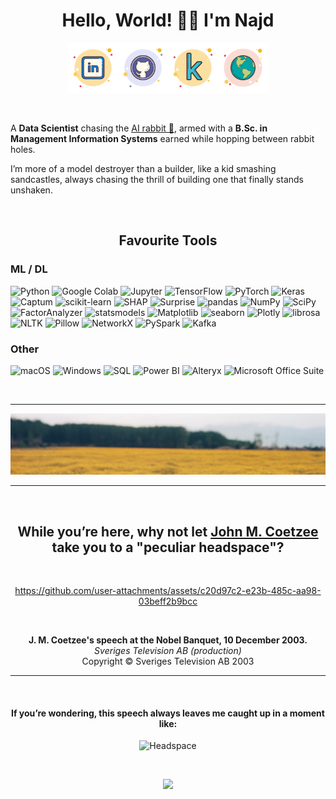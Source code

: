 <div align="center">

# Hello, World! 👋🏻 I'm Najd

<p>
  <a href="https://linkedin.com/in/najd-binrabah-801331213" target="_blank"><img src="assets/linkedin-icon.png" alt="LinkedIn" width="80" height="80"></a><a href="https://github.com/NajdBinrabah" target="_blank"><img src="assets/github-icon.png" alt="GitHub" width="80" height="80"></a><a href="https://www.kaggle.com/najdbinrabah" target="_blank"><img src="assets/kaggle-icon.png" alt="Kaggle" width="80" height="80"></a><a href="https://najdbinrabah.github.io" target="_blank"><img src="assets/globe-icon.png" alt="Website" width="80" height="80"></a>
</p>

</div>

<br>

<div align="left">

A **Data Scientist** chasing the [AI rabbit 🐇](https://www.gutenberg.org/cache/epub/11/pg11-images.html), armed with a **B.Sc. in Management Information Systems** earned while hopping between rabbit holes.

I’m more of a model destroyer than a builder, like a kid smashing sandcastles, always chasing the thrill of building one that finally stands unshaken.

</div>

<br>

<div align="center">

## Favourite Tools

</div>

<div align="left">

### ML / DL
<p>
  <img src="https://img.shields.io/badge/Python-FFD43B?style=for-the-badge&logo=python&logoColor=darkgreen" alt="Python">
  <img src="https://img.shields.io/badge/Google%20Colab-F9AB00?style=for-the-badge&logo=googlecolab&logoColor=white" alt="Google Colab">
  <img src="https://img.shields.io/badge/Jupyter-F37626?style=for-the-badge&logo=jupyter&logoColor=white" alt="Jupyter">
  <img src="https://img.shields.io/badge/TensorFlow-FF6F00?style=for-the-badge&logo=tensorflow&logoColor=white" alt="TensorFlow">
  <img src="https://img.shields.io/badge/PyTorch-EE4C2C?style=for-the-badge&logo=pytorch&logoColor=white" alt="PyTorch">
  <img src="https://img.shields.io/badge/Keras-D00000?style=for-the-badge&logo=keras&logoColor=white" alt="Keras">
  <img src="https://img.shields.io/badge/Captum-4B8BBE?style=for-the-badge" alt="Captum">
  <img src="https://img.shields.io/badge/scikit--learn-F7931E?style=for-the-badge&logo=scikit-learn&logoColor=white" alt="scikit-learn">
  <img src="https://img.shields.io/badge/SHAP-007396?style=for-the-badge" alt="SHAP">
  <img src="https://img.shields.io/badge/Surprise-0078D4?style=for-the-badge" alt="Surprise">
  <img src="https://img.shields.io/badge/pandas-150458?style=for-the-badge&logo=pandas&logoColor=white" alt="pandas">
  <img src="https://img.shields.io/badge/NumPy-013243?style=for-the-badge&logo=numpy&logoColor=white" alt="NumPy">
  <img src="https://img.shields.io/badge/SciPy-8CAAE6?style=for-the-badge&logo=scipy&logoColor=white" alt="SciPy">
  <img src="https://img.shields.io/badge/FactorAnalyzer-3498DB?style=for-the-badge" alt="FactorAnalyzer">
  <img src="https://img.shields.io/badge/statsmodels-B6D7A8?style=for-the-badge" alt="statsmodels">
  <img src="https://img.shields.io/badge/Matplotlib-008080?style=for-the-badge" alt="Matplotlib">
  <img src="https://img.shields.io/badge/seaborn-1F77B4?style=for-the-badge" alt="seaborn">
  <img src="https://img.shields.io/badge/Plotly-3F4F75?style=for-the-badge&logo=plotly&logoColor=white" alt="Plotly">
  <img src="https://img.shields.io/badge/librosa-E32636?style=for-the-badge" alt="librosa">
  <img src="https://img.shields.io/badge/NLTK-0277BD?style=for-the-badge" alt="NLTK">
  <img src="https://img.shields.io/badge/Pillow-152C9C?style=for-the-badge" alt="Pillow">
  <img src="https://img.shields.io/badge/NetworkX-4B0082?style=for-the-badge" alt="NetworkX">
  <img src="https://img.shields.io/badge/PySpark-E25A1C?style=for-the-badge" alt="PySpark">
  <img src="https://img.shields.io/badge/Kafka-231F20?style=for-the-badge&logo=apachekafka&logoColor=white" alt="Kafka">
</p>

### Other
<p>
  <img src="https://img.shields.io/badge/Mac%20OS-000000?style=for-the-badge&logo=apple&logoColor=white" alt="macOS">
  <img src="https://img.shields.io/badge/Windows-0078D6?style=for-the-badge&logo=windows&logoColor=white" alt="Windows">
  <img src="https://img.shields.io/badge/SQL-4479A1?style=for-the-badge&logo=mysql&logoColor=white" alt="SQL">
  <img src="https://img.shields.io/badge/Power%20BI-F2C811?style=for-the-badge&logo=powerbi&logoColor=black" alt="Power BI">
  <img src="https://img.shields.io/badge/Alteryx-016BB5?style=for-the-badge" alt="Alteryx">
  <img src="https://img.shields.io/badge/Microsoft%20Office-D83B01?style=for-the-badge&logo=microsoft-office&logoColor=white" alt="Microsoft Office Suite">
</p>

</div>

<br>

---
![Header](assets/autumn.jpg)

<div align="center">

<hr>

<br>

## While you’re here, why not let [John M. Coetzee](https://www.nobelprize.org/prizes/literature/2003/summary/) take you to a "peculiar headspace"?

<br>

https://github.com/user-attachments/assets/c20d97c2-e23b-485c-aa98-03beff2b9bcc

<br>

**J. M. Coetzee's speech at the Nobel Banquet, 10 December 2003.**  
*Sveriges Television AB (production)*  
Copyright © Sveriges Television AB 2003

<hr>

<br>

#### If you’re wondering, this speech always leaves me caught up in a moment like:

![Headspace](https://media.giphy.com/media/cBKMTJGAE8y2Y/giphy.gif)

<br>

![](https://komarev.com/ghpvc/?username=NajdBinrabah&style=for-the-badge)

</div>
